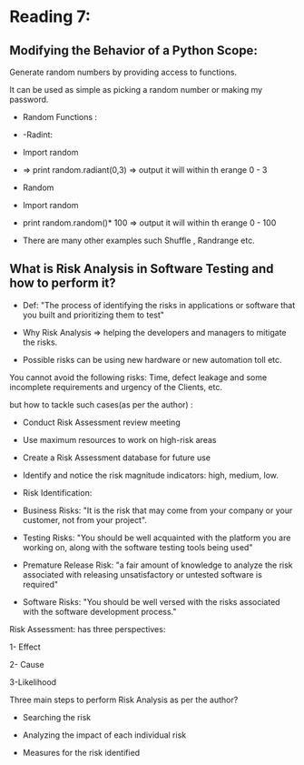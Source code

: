# Reading 7: 

## Modifying the Behavior of a Python Scope:

Generate random numbers by providing access to functions.

It can be used as simple as picking a random number or making my password. 
* Random Functions : 
* -Radint: 
* Import random
* => print random.radiant(0,3) => output it will within th erange 0 - 3

* Random 
* Import random
* print random.random()* 100 => output it will within th erange 0 - 100

* There are many other examples such  Shuffle , Randrange etc.

## What is Risk Analysis in Software Testing and how to perform it?


* Def: "The process of identifying the risks in applications or software that you built and prioritizing them to test" 

* Why Risk Analysis => helping the developers and managers to mitigate the risks.

* Possible risks can be using new hardware or new automation toll etc.

You cannot avoid the following risks: Time, defect leakage and some incomplete requirements and urgency of the Clients, etc.

but how to tackle such cases(as per the author) :
* Conduct Risk Assessment review meeting
* Use maximum resources to work on high-risk areas
* Create a Risk Assessment database for future use
* Identify and notice the risk magnitude indicators: high, medium, low.
  
* Risk Identification:
*  Business Risks: "It is the risk that may come from your company or your customer, not from your project".

* Testing Risks: "You should be well acquainted with the platform you are working on, along with the software testing tools being used"

* Premature Release Risk: "a fair amount of knowledge to analyze the risk associated with releasing unsatisfactory or untested software is required"

* Software Risks: "You should be well versed with the risks associated with the software development process."

Risk Assessment: has three perspectives: 

1- Effect

2- Cause

3-Likelihood

Three main steps to perform Risk Analysis as per the author?
* Searching the risk

* Analyzing the impact of each individual risk

* Measures for the risk identified
